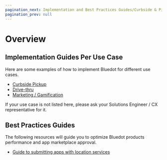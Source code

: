 ```yaml
---
pagination_next: Implementation and Best Practices Guides/Curbside & Pickup implementation guide
pagination_prev: null
---
```


Overview
=========================================

Implementation Guides Per Use Case
----------------------------------

Here are some examples of how to implement Bluedot for different use cases.

*   [Curbside Pickup](./Curbside%20&%20Pickup%20implementation%20guide.md)
*   [Drive-thru](./Drive-thru%20implementation%20guide.md)
*   [Marketing / Gamification](./Marketing%20&%20Gamification%20implementation%20guide.md)

If your use case is not listed here, please ask your Solutions Engineer / CX representative for it.

Best Practices Guides
---------------------

The following resources will guide you to optimize Bluedot products performance and app marketplace approval.

*   [Guide to submitting apps with location services](./Submitting%20apps%20with%20location%20services%20guide.md)